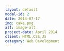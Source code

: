 ```yaml
---
layout: default
modal-id: 2
date: 2014-07-17
img: cake.png
alt: image-alt
project-date: April 2014
client: HTML,CSS,JS
category: Web Development
---
```

